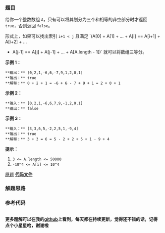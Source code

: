 ### 题目
给你一个整数数组 `A`，只有可以将其划分为三个和相等的非空部分时才返回 `true`，否则返回 `false`。

形式上，如果可以找出索引 `i+1 < j` 且满足 `(A[0] + A[1] + ... + A[i] == A[i+1] + A[i+2] + ...
+ A[j-1] == A[j] + A[j-1] + ... + A[A.length - 1])` 就可以将数组三等分。



**示例 1：**

    
    
    **输出：** [0,2,1,-6,6,-7,9,1,2,0,1]
    **输出：** true
    **解释：** 0 + 2 + 1 = -6 + 6 - 7 + 9 + 1 = 2 + 0 + 1
    

**示例 2：**

    
    
    **输入：** [0,2,1,-6,6,7,9,-1,2,0,1]
    **输出：** false
    

**示例 3：**

    
    
    **输入：** [3,3,6,5,-2,2,5,1,-9,4]
    **输出：** true
    **解释：** 3 + 3 = 6 = 5 - 2 + 2 + 5 + 1 - 9 + 4
    



**提示：**

  1. `3 <= A.length <= 50000`
  2. `-10^4 <= A[i] <= 10^4`

[原题](https://leetcode-cn.com/problems/partition-array-into-three-parts-with-equal-sum/)    **[代码文件]()**


### 解题思路




### 参考代码

```go


```




**更多题解可以在我的[github](https://github.com/LZH139/leetcode_Go)上看到，每天都在持续更新，觉得还不错的话，记得点个小星星哈，谢谢啦**
